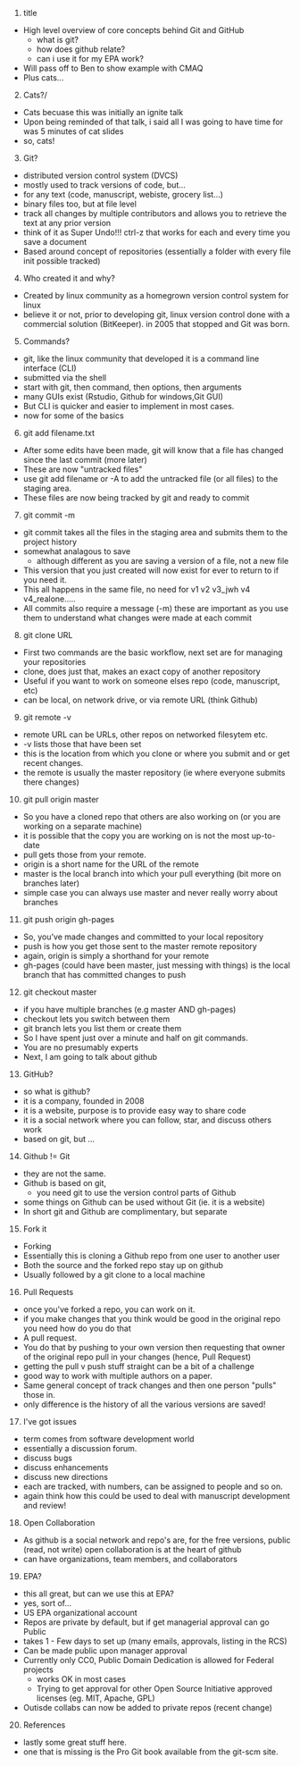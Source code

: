 
1. title
 - High level overview of core concepts behind Git and GitHub
    - what is git?
    - how does github relate?
    - can i use it for my EPA work?
 - Will pass off to Ben to show example with CMAQ
 - Plus cats...
2. Cats?/
 -  Cats becuase this was initially an ignite talk
 -  Upon being reminded of that talk, i said all I was going to have
    time for was 5 minutes of cat slides
 -  so, cats!
3. Git?
 - distributed version control system (DVCS)
 - mostly used to track versions of code, but...
 - for any text (code, manuscript, webiste, grocery list...)
 - binary files too, but at file level
 - track all changes by multiple contributors and allows you to retrieve the text at any prior version
 - think of it as Super Undo!!!  ctrl-z that works for each and every time you save a document
 - Based around concept of repositories (essentially a folder with every file init possible tracked)
4. Who created it and why?
 - Created by linux community as a homegrown version control system for linux
 - believe it or not, prior to developing git, linux version control done with a commercial solution 
   (BitKeeper).  in 2005 that stopped and Git was born.
5. Commands?
 - git, like the linux community that developed it is a command line interface (CLI)
 - submitted via the shell
 - start with git, then command, then options, then arguments
 - many GUIs exist (Rstudio, Github for windows,Git GUI)
 - But CLI is quicker and easier to implement in most cases.
 - now for some of the basics
6. git add filename.txt
 - After some edits have been made, git will know that a file has changed since the last commit (more later)
 - These are now "untracked files"
 - use git add filename or -A to add the untracked file (or all files) to the staging area.
 - These files are now being tracked by git and ready to commit
7. git commit -m
 - git commit takes all the files in the staging area and submits them to the project history
 - somewhat analagous to save
    - although different as you are saving a version of a file, not a new file 
 - This version that you just created will now exist for ever to return to if you need it.  
 - This all happens in the same file, no need for v1 v2 v3_jwh v4 v4_realone.....
 - All commits also require a message (-m) these are important as you use them to understand what changes were made at each commit
8. git clone URL
 - First two commands are the basic workflow, next set are for managing your repositories
 - clone, does just that, makes an exact copy of another repository
 - Useful if you want to work on someone elses repo (code, manuscript, etc)
 - can be local, on network drive, or via remote URL (think Github)
9. git remote -v
 - remote URL can be URLs, other repos on networked filesytem etc.
 - -v lists those that have been set
 - this is the location from which you clone or where you submit and or get recent changes.
 - the remote is usually the master repository (ie where everyone submits there changes)
10. git pull origin master 
 - So you have a cloned repo that others are also working on (or you are working on a separate machine)
 - it is possible that the copy you are working on is not the most up-to-date
 - pull gets those from your remote. 
 - origin is a short name for the URL of the remote
 - master is the local branch into which your pull everything (bit more on branches later)
 - simple case you can always use master and never really worry about branches
11. git push origin gh-pages
 - So, you've made changes and committed to your local repository
 - push is how you get those sent to the master remote repository
 - again, origin is simply a shorthand for your remote
 - gh-pages (could have been master, just messing with things) is the local branch that has committed changes to push 
12. git checkout master
 - if you have multiple branches (e.g  master AND gh-pages)
 - checkout lets you switch between them
 - git branch lets you list them or create them
 - So I have spent just over a minute and half on git commands.
 - You are no presumably experts
 - Next, I am going to talk about github
13. GitHub?
 - so what is github?
 - it is a company, founded in 2008 
 - it is a website, purpose is to provide easy way to share code
 - it is a social network where you can follow, star, and discuss others work
 - based on git, but ...
14. Github != Git
 - they are not the same.
 - Github is based on git, 
    - you need git to use the version control parts of Github
 - some things on Github can be used without Git (ie. it is a website)
 - In short git and Github are complimentary, but separate
15. Fork it
 - Forking
 - Essentially this is cloning a Github repo from one user to another user
 - Both the source and the forked repo stay up on github
 - Usually followed by a git clone to a local machine
16. Pull Requests
 - once you've forked a repo, you can work on it.
 - if you make changes that you think  would be good in the original repo you need how do you do that
 - A pull request.  
 - You do that by pushing to your own version then requesting that owner of the original repo
   pull in your changes (hence, Pull Request) 
 - getting the pull v push stuff straight can be a bit of a challenge
 - good way to work with multiple authors on a paper.  
 - Same general concept of track changes and then one person "pulls" those in.
 - only difference is the history of all the various versions are saved!
17. I've got issues
 - term comes from software development world
 - essentially a discussion forum.
 - discuss bugs
 - discuss enhancements
 - discuss new directions
 - each are tracked, with numbers, can be assigned to people and so on.
 - again think how this could be used to deal with manuscript development and review!
18. Open Collaboration
 - As github is a social network and repo's are, for the free versions, public (read, not write)
   open collaboration is at the heart of github
 - can have organizations, team members, and collaborators
19. EPA?
 - this all great, but can we use this at EPA?
 - yes, sort of...
 - US EPA organizational account
 - Repos are private by default, but if get managerial approval can go Public
 - takes 1 - Few days to set up (many emails, approvals, listing in the RCS)
 - Can be made public upon manager approval
 - Currently only CC0, Public Domain Dedication is allowed for Federal projects
    - works OK in most cases
    - Trying to get approval for other Open Source Initiative approved licenses (eg. MIT, Apache, GPL)
 - Outisde collabs can now be added to private repos (recent change)
20. References
 - lastly some great stuff here.
 - one that is missing is the Pro Git book available from the git-scm site.